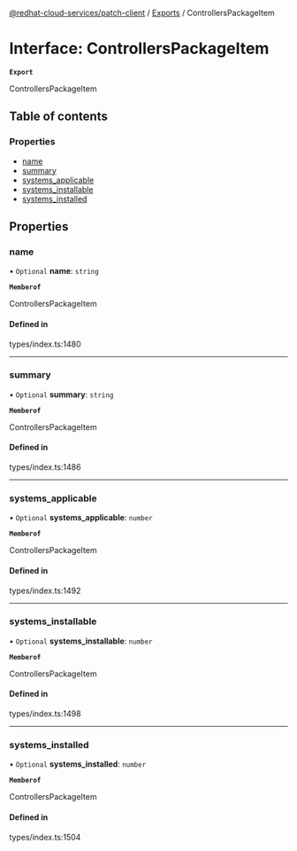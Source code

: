 [@redhat-cloud-services/patch-client](../README.md) / [Exports](../modules.md) / ControllersPackageItem

# Interface: ControllersPackageItem

**`Export`**

ControllersPackageItem

## Table of contents

### Properties

- [name](ControllersPackageItem.md#name)
- [summary](ControllersPackageItem.md#summary)
- [systems\_applicable](ControllersPackageItem.md#systems_applicable)
- [systems\_installable](ControllersPackageItem.md#systems_installable)
- [systems\_installed](ControllersPackageItem.md#systems_installed)

## Properties

### name

• `Optional` **name**: `string`

**`Memberof`**

ControllersPackageItem

#### Defined in

types/index.ts:1480

___

### summary

• `Optional` **summary**: `string`

**`Memberof`**

ControllersPackageItem

#### Defined in

types/index.ts:1486

___

### systems\_applicable

• `Optional` **systems\_applicable**: `number`

**`Memberof`**

ControllersPackageItem

#### Defined in

types/index.ts:1492

___

### systems\_installable

• `Optional` **systems\_installable**: `number`

**`Memberof`**

ControllersPackageItem

#### Defined in

types/index.ts:1498

___

### systems\_installed

• `Optional` **systems\_installed**: `number`

**`Memberof`**

ControllersPackageItem

#### Defined in

types/index.ts:1504
